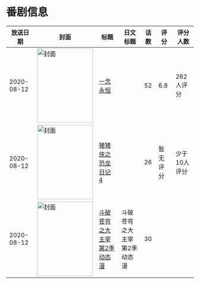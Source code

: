 # 番剧信息

|放送日期|封面|标题|日文标题|话数|评分|评分人数|
|---|---|---|---|---|---|---|
|2020-08-12|<img src="//lain.bgm.tv/pic/cover/c/87/c4/244226_VeCVW.jpg" alt="封面" style="width:150px;height:200px;object-fit:cover;">|[一念永恒](https://bangumi.tv/subject/244226)||52|6.8|262人评分|
|2020-08-12|<img src="//lain.bgm.tv/pic/cover/c/2e/06/384741_MxXXP.jpg" alt="封面" style="width:150px;height:200px;object-fit:cover;">|[猪猪侠之恐龙日记 4](https://bangumi.tv/subject/384741)||26|暂无评分|少于10人评分|
|2020-08-12|<img src="//lain.bgm.tv/pic/cover/c/c8/48/516651_TzPXm.jpg" alt="封面" style="width:150px;height:200px;object-fit:cover;">|[斗破苍穹之大主宰 第2季 动态漫](https://bangumi.tv/subject/516651)|斗破苍穹之大主宰 第2季 动态漫|30|||
